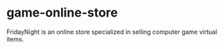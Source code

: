 # game-online-store
FridayNight is an online store specialized in selling computer game virtual items.
